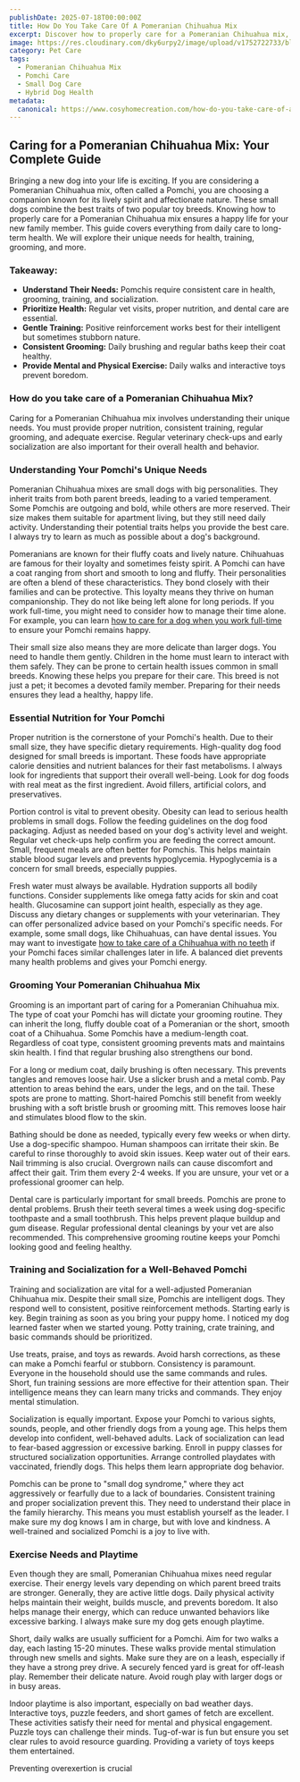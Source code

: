 ```yaml
---
publishDate: 2025-07-18T00:00:00Z
title: How Do You Take Care Of A Pomeranian Chihuahua Mix
excerpt: Discover how to properly care for a Pomeranian Chihuahua mix, ensuring their health, happiness, and well-being with expert tips.
image: https://res.cloudinary.com/dky6urpy2/image/upload/v1752722733/blog_image_1752722732_g0bz07.webp
category: Pet Care
tags:
  - Pomeranian Chihuahua Mix
  - Pomchi Care
  - Small Dog Care
  - Hybrid Dog Health
metadata:
  canonical: https://www.cosyhomecreation.com/how-do-you-take-care-of-a-pomeranian-chihuahua-mix
---
```


## Caring for a Pomeranian Chihuahua Mix: Your Complete Guide

Bringing a new dog into your life is exciting. If you are considering a Pomeranian Chihuahua mix, often called a Pomchi, you are choosing a companion known for its lively spirit and affectionate nature. These small dogs combine the best traits of two popular toy breeds. Knowing how to properly care for a Pomeranian Chihuahua mix ensures a happy life for your new family member. This guide covers everything from daily care to long-term health. We will explore their unique needs for health, training, grooming, and more.

### Takeaway:

*   **Understand Their Needs:** Pomchis require consistent care in health, grooming, training, and socialization.
*   **Prioritize Health:** Regular vet visits, proper nutrition, and dental care are essential.
*   **Gentle Training:** Positive reinforcement works best for their intelligent but sometimes stubborn nature.
*   **Consistent Grooming:** Daily brushing and regular baths keep their coat healthy.
*   **Provide Mental and Physical Exercise:** Daily walks and interactive toys prevent boredom.

### How do you take care of a Pomeranian Chihuahua Mix?

Caring for a Pomeranian Chihuahua mix involves understanding their unique needs. You must provide proper nutrition, consistent training, regular grooming, and adequate exercise. Regular veterinary check-ups and early socialization are also important for their overall health and behavior.

### Understanding Your Pomchi's Unique Needs

Pomeranian Chihuahua mixes are small dogs with big personalities. They inherit traits from both parent breeds, leading to a varied temperament. Some Pomchis are outgoing and bold, while others are more reserved. Their size makes them suitable for apartment living, but they still need daily activity. Understanding their potential traits helps you provide the best care. I always try to learn as much as possible about a dog's background.

Pomeranians are known for their fluffy coats and lively nature. Chihuahuas are famous for their loyalty and sometimes feisty spirit. A Pomchi can have a coat ranging from short and smooth to long and fluffy. Their personalities are often a blend of these characteristics. They bond closely with their families and can be protective. This loyalty means they thrive on human companionship. They do not like being left alone for long periods. If you work full-time, you might need to consider how to manage their time alone. For example, you can learn [how to care for a dog when you work full-time](https://cosyhomecreation.com/how-to-care-for-a-dog-when-you-work-full-time) to ensure your Pomchi remains happy.

Their small size also means they are more delicate than larger dogs. You need to handle them gently. Children in the home must learn to interact with them safely. They can be prone to certain health issues common in small breeds. Knowing these helps you prepare for their care. This breed is not just a pet; it becomes a devoted family member. Preparing for their needs ensures they lead a healthy, happy life.

### Essential Nutrition for Your Pomchi

Proper nutrition is the cornerstone of your Pomchi's health. Due to their small size, they have specific dietary requirements. High-quality dog food designed for small breeds is important. These foods have appropriate calorie densities and nutrient balances for their fast metabolisms. I always look for ingredients that support their overall well-being. Look for dog foods with real meat as the first ingredient. Avoid fillers, artificial colors, and preservatives.

Portion control is vital to prevent obesity. Obesity can lead to serious health problems in small dogs. Follow the feeding guidelines on the dog food packaging. Adjust as needed based on your dog's activity level and weight. Regular vet check-ups help confirm you are feeding the correct amount. Small, frequent meals are often better for Pomchis. This helps maintain stable blood sugar levels and prevents hypoglycemia. Hypoglycemia is a concern for small breeds, especially puppies.

Fresh water must always be available. Hydration supports all bodily functions. Consider supplements like omega fatty acids for skin and coat health. Glucosamine can support joint health, especially as they age. Discuss any dietary changes or supplements with your veterinarian. They can offer personalized advice based on your Pomchi's specific needs. For example, some small dogs, like Chihuahuas, can have dental issues. You may want to investigate [how to take care of a Chihuahua with no teeth](https://cosyhomecreation.com/how-do-you-take-care-of-a-chihuahua-with-no-teeth) if your Pomchi faces similar challenges later in life. A balanced diet prevents many health problems and gives your Pomchi energy.

### Grooming Your Pomeranian Chihuahua Mix

Grooming is an important part of caring for a Pomeranian Chihuahua mix. The type of coat your Pomchi has will dictate your grooming routine. They can inherit the long, fluffy double coat of a Pomeranian or the short, smooth coat of a Chihuahua. Some Pomchis have a medium-length coat. Regardless of coat type, consistent grooming prevents mats and maintains skin health. I find that regular brushing also strengthens our bond.

For a long or medium coat, daily brushing is often necessary. This prevents tangles and removes loose hair. Use a slicker brush and a metal comb. Pay attention to areas behind the ears, under the legs, and on the tail. These spots are prone to matting. Short-haired Pomchis still benefit from weekly brushing with a soft bristle brush or grooming mitt. This removes loose hair and stimulates blood flow to the skin.

Bathing should be done as needed, typically every few weeks or when dirty. Use a dog-specific shampoo. Human shampoos can irritate their skin. Be careful to rinse thoroughly to avoid skin issues. Keep water out of their ears. Nail trimming is also crucial. Overgrown nails can cause discomfort and affect their gait. Trim them every 2-4 weeks. If you are unsure, your vet or a professional groomer can help.

Dental care is particularly important for small breeds. Pomchis are prone to dental problems. Brush their teeth several times a week using dog-specific toothpaste and a small toothbrush. This helps prevent plaque buildup and gum disease. Regular professional dental cleanings by your vet are also recommended. This comprehensive grooming routine keeps your Pomchi looking good and feeling healthy.

### Training and Socialization for a Well-Behaved Pomchi

Training and socialization are vital for a well-adjusted Pomeranian Chihuahua mix. Despite their small size, Pomchis are intelligent dogs. They respond well to consistent, positive reinforcement methods. Starting early is key. Begin training as soon as you bring your puppy home. I noticed my dog learned faster when we started young. Potty training, crate training, and basic commands should be prioritized.

Use treats, praise, and toys as rewards. Avoid harsh corrections, as these can make a Pomchi fearful or stubborn. Consistency is paramount. Everyone in the household should use the same commands and rules. Short, fun training sessions are more effective for their attention span. Their intelligence means they can learn many tricks and commands. They enjoy mental stimulation.

Socialization is equally important. Expose your Pomchi to various sights, sounds, people, and other friendly dogs from a young age. This helps them develop into confident, well-behaved adults. Lack of socialization can lead to fear-based aggression or excessive barking. Enroll in puppy classes for structured socialization opportunities. Arrange controlled playdates with vaccinated, friendly dogs. This helps them learn appropriate dog behavior.

Pomchis can be prone to "small dog syndrome," where they act aggressively or fearfully due to a lack of boundaries. Consistent training and proper socialization prevent this. They need to understand their place in the family hierarchy. This means you must establish yourself as the leader. I make sure my dog knows I am in charge, but with love and kindness. A well-trained and socialized Pomchi is a joy to live with.

### Exercise Needs and Playtime

Even though they are small, Pomeranian Chihuahua mixes need regular exercise. Their energy levels vary depending on which parent breed traits are stronger. Generally, they are active little dogs. Daily physical activity helps maintain their weight, builds muscle, and prevents boredom. It also helps manage their energy, which can reduce unwanted behaviors like excessive barking. I always make sure my dog gets enough playtime.

Short, daily walks are usually sufficient for a Pomchi. Aim for two walks a day, each lasting 15-20 minutes. These walks provide mental stimulation through new smells and sights. Make sure they are on a leash, especially if they have a strong prey drive. A securely fenced yard is great for off-leash play. Remember their delicate nature. Avoid rough play with larger dogs or in busy areas.

Indoor playtime is also important, especially on bad weather days. Interactive toys, puzzle feeders, and short games of fetch are excellent. These activities satisfy their need for mental and physical engagement. Puzzle toys can challenge their minds. Tug-of-war is fun but ensure you set clear rules to avoid resource guarding. Providing a variety of toys keeps them entertained.

Preventing overexertion is crucial